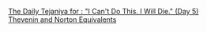   
[The Daily Tejaniya for : &quot;I Can&#39;t Do This. I Will Die.&quot; (Day 5)](http://www.dianyue.me/archives/446/glcxcfwkdqdxrfdq/)  
[Thevenin and Norton Equivalents](http://www.dianyue.me/archives/902/ri722bwsddh05mw1/)